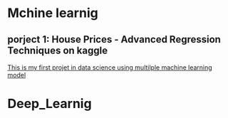 # Mchine learnig 

## porject 1: House Prices - Advanced Regression Techniques on kaggle 
[This is my first projet in data science using multilple machine learning model](hhttps://github.com/Marwen-93/Deep_Learnig/blob/main/house-prices-beginner.ipynb)



# Deep_Learnig
